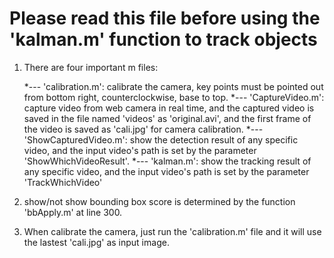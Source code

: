 # Please read this file before using the 'kalman.m' function to track objects

1) There are four important m files: 

     *--- 'calibration.m': calibrate the camera, key points must be
          pointed out from bottom right, counterclockwise, base to top.
     *--- 'CaptureVideo.m': capture video from web camera in real time, and
          the captured video is saved in the file named 'videos' as
          'original.avi', and the first frame of the video is saved as 'cali.jpg'
          for camera calibration.
     *--- 'ShowCapturedVideo.m': show the detection result of any specific
          video, and the input video's path is set by the parameter
          'ShowWhichVideoResult'.
     *--- 'kalman.m': show the tracking result of any specific video, and 
          the input video's path is set by the parameter 'TrackWhichVideo'
 2) show/not show bounding box score is determined by the function 'bbApply.m'
    at line 300.
 3) When calibrate the camera, just run the 'calibration.m' file and it
    will use the lastest 'cali.jpg' as input image.

